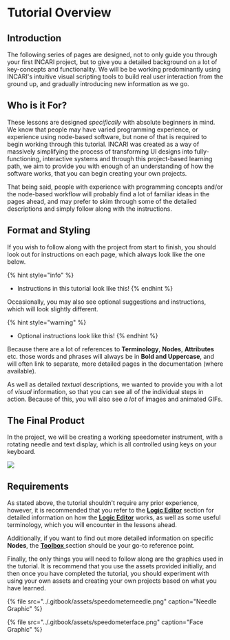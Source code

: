# Tutorial Overview

## Introduction

The following series of pages are designed, not to only guide you through your first INCARI project, but to give you a detailed background on a lot of key-concepts and functionality. We will be be working predominantly using INCARI's intuitive visual scripting tools to build real user interaction from the ground up, and gradually introducing new information as we go.

## Who is it For?

These lessons are designed _specifically_ with absolute beginners in mind. We know that people may have varied programming experience, or experience using node-based software, but none of that is required to begin working through this tutorial. INCARI was created as a way of massively simplifying the process of transforming UI designs into fully-functioning, interactive systems and through this project-based learning path, we aim to provide you with enough of an understanding of how the software works, that you can begin creating your own projects.

That being said, people with experience with programming concepts and/or the node-based workflow will probably find a lot of familiar ideas in the pages ahead, and may prefer to skim through some of the detailed descriptions and simply follow along with the instructions.

## Format and Styling

If you wish to follow along with the project from start to finish, you should look out for instructions on each page, which always look like the one below.

{% hint style="info" %}
* Instructions in this tutorial look like this!
{% endhint %}

Occasionally, you may also see optional suggestions and instructions, which will look slightly different.

{% hint style="warning" %}
* Optional instructions look like this!
{% endhint %}

Because there are a lot of references to **Terminology**, **Nodes**, **Attributes** etc. those words and phrases will always be in **Bold and Uppercase**, and will often link to separate, more detailed pages in the documentation \(where available\).

As well as detailed _textual_ descriptions, we wanted to provide you with a lot of _visual_ information, so that you can see all of the individual steps in action. Because of this, you will also see _a lot_ of images and animated GIFs.

## The Final Product

In the project, we will be creating a working speedometer instrument, with a rotating needle and text display, which is all controlled using keys on your keyboard.

![](../.gitbook/assets/speedometer.gif)

## Requirements

As stated above, the tutorial shouldn't require any prior experience, however, it is recommended that you refer to the [**Logic Editor**](../getting-started/interface/managers-editors-and-outliners/logic-editor.md) section for detailed information on how the [**Logic Editor**](../getting-started/interface/managers-editors-and-outliners/logic-editor.md) works, as well as some useful terminology, which you will encounter in the lessons ahead.

Additionally, if you want to find out more detailed information on specific **Nodes**, the [**Toolbox** ](../logic-editor/toolbox/)section should be your go-to reference point.

Finally, the only things you will need to follow along are the graphics used in the tutorial. It is recommend that you use the assets provided initially, and then once you have completed the tutorial, you should experiment with using your own assets and creating your own projects based on what you have learned.

{% file src="../.gitbook/assets/speedometerneedle.png" caption="Needle Graphic" %}

{% file src="../.gitbook/assets/speedometerface.png" caption="Face Graphic" %}


